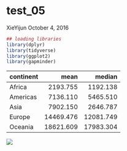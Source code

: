 test\_05
================
XieYijun
October 4, 2016

``` r
## loading libraries
library(dplyr)
library(tidyverse)
library(ggplot2)
library(gapminder)
```

| continent |       mean|     median|
|:----------|----------:|----------:|
| Africa    |   2193.755|   1192.138|
| Americas  |   7136.110|   5465.510|
| Asia      |   7902.150|   2646.787|
| Europe    |  14469.476|  12081.749|
| Oceania   |  18621.609|  17983.304|

![](test_05_files/figure-markdown_github/unnamed-chunk-3-1.png)
